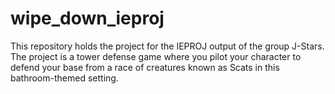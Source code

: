 # wipe_down_ieproj
This repository holds the project for the IEPROJ output of the group J-Stars. The project is a tower defense game where you pilot your character to defend your base from a race of creatures known as Scats in this bathroom-themed setting.
